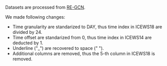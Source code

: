 Datasets are processed from [RE-GCN](https://github.com/Lee-zix/RE-GCN).

We made following changes:
- Time granularity are standarized to DAY, thus time index in ICEWS18 are divided by 24.
- Time offset are standarized from 0, thus time index in ICEWS14 are deducted by 1.
- Underline ("_") are recovered to space (" ").
- Additional columns are removed, thus the 5-th column in ICEWS18 is removed.
